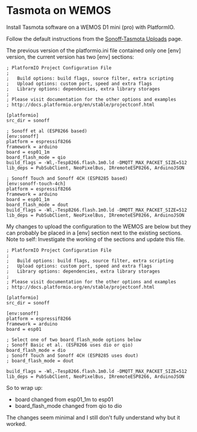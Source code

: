 # Tasmota on WEMOS

Install Tasmota software on a WEMOS D1 mini (pro) with PlatformIO.

Follow the default instructions from the [Sonoff-Tasmota Uploads](https://github.com/arendst/Sonoff-Tasmota/wiki/Upload) page.

The previous version of the platformio.ini file contained only one [env] version, the current version has two [env] sections:

```
; PlatformIO Project Configuration File
;
;   Build options: build flags, source filter, extra scripting
;   Upload options: custom port, speed and extra flags
;   Library options: dependencies, extra library storages
;
; Please visit documentation for the other options and examples
; http://docs.platformio.org/en/stable/projectconf.html

[platformio]
src_dir = sonoff

; Sonoff et al (ESP8266 based)
[env:sonoff]
platform = espressif8266
framework = arduino
board = esp01_1m
board_flash_mode = qio
build_flags = -Wl,-Tesp8266.flash.1m0.ld -DMQTT_MAX_PACKET_SIZE=512
lib_deps = PubSubClient, NeoPixelBus, IRremoteESP8266, ArduinoJSON

; Sonoff Touch and Sonoff 4CH (ESP8285 based)
[env:sonoff-touch-4ch]
platform = espressif8266
framework = arduino
board = esp01_1m
board_flash_mode = dout
build_flags = -Wl,-Tesp8266.flash.1m0.ld -DMQTT_MAX_PACKET_SIZE=512
lib_deps = PubSubClient, NeoPixelBus, IRremoteESP8266, ArduinoJSON
```

My changes to upload the configuration to the WEMOS are below but they can probably be placed in a [env] section next to the existing sections.  
Note to self: Investigate the working of the sections and update this file.

```
; PlatformIO Project Configuration File
;
;   Build options: build flags, source filter, extra scripting
;   Upload options: custom port, speed and extra flags
;   Library options: dependencies, extra library storages
;
; Please visit documentation for the other options and examples
; http://docs.platformio.org/en/stable/projectconf.html

[platformio]
src_dir = sonoff

[env:sonoff]
platform = espressif8266
framework = arduino
board = esp01

; Select one of two board_flash_mode options below
; Sonoff Basic et al. (ESP8266 uses dio or qio)
board_flash_mode = dio
; Sonoff Touch and Sonoff 4CH (ESP8285 uses dout)
; board_flash_mode = dout

build_flags = -Wl,-Tesp8266.flash.1m0.ld -DMQTT_MAX_PACKET_SIZE=512
lib_deps = PubSubClient, NeoPixelBus, IRremoteESP8266, ArduinoJSON
```

So to wrap up:
- board changed from esp01_1m to esp01
- board_flash_mode changed from qio to dio

The changes seem minimal and I still don't fully understand why but it worked.
